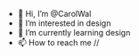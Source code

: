 - 👋 Hi, I’m @CarolWal
- 👀 I’m interested in design
- 🌱 I’m currently learning design
- 📫 How to reach me //

<!---
CarolWal/CarolWal is a ✨ special ✨ repository because its `README.md` (this file) appears on your GitHub profile.
You can click the Preview link to take a look at your changes.
--->
